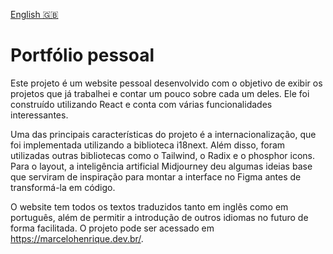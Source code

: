 [English 🇬🇧](README.md)

# Portfólio pessoal

Este projeto é um website pessoal desenvolvido com o objetivo de exibir os projetos que já trabalhei e contar um pouco sobre cada um deles. Ele foi construído utilizando React e conta com várias funcionalidades interessantes.

Uma das principais características do projeto é a internacionalização, que foi implementada utilizando a biblioteca i18next. Além disso, foram utilizadas outras bibliotecas como o Tailwind, o Radix e o phosphor icons. Para o layout, a inteligência artificial Midjourney deu algumas ideias base que serviram de inspiração para montar a interface no Figma antes de transformá-la em código.

O website tem todos os textos traduzidos tanto em inglês como em português, além de permitir a introdução de outros idiomas no futuro de forma facilitada. O projeto pode ser acessado em https://marcelohenrique.dev.br/.
